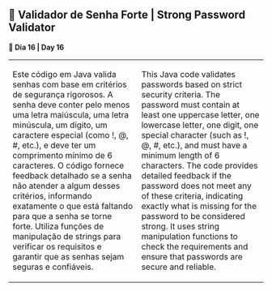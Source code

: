 <h2>🔐 Validador de Senha Forte | Strong Password Validator</h2>

<p><strong>📌 Dia 16 | Day 16</strong></p>
<table>
  <tr>
    <td>
      <p>Este código em Java valida senhas com base em critérios de segurança rigorosos. A senha deve conter pelo menos uma letra maiúscula, uma letra minúscula, um dígito, um caractere especial (como !, @, #, etc.), e deve ter um comprimento mínimo de 6 caracteres. O código fornece feedback detalhado se a senha não atender a algum desses critérios, informando exatamente o que está faltando para que a senha se torne forte. Utiliza funções de manipulação de strings para verificar os requisitos e garantir que as senhas sejam seguras e confiáveis.</p>
    </td>
    <td>
      <p>This Java code validates passwords based on strict security criteria. The password must contain at least one uppercase letter, one lowercase letter, one digit, one special character (such as !, @, #, etc.), and must have a minimum length of 6 characters. The code provides detailed feedback if the password does not meet any of these criteria, indicating exactly what is missing for the password to be considered strong. It uses string manipulation functions to check the requirements and ensure that passwords are secure and reliable.</p>
    </td>
  </tr>
</table>

